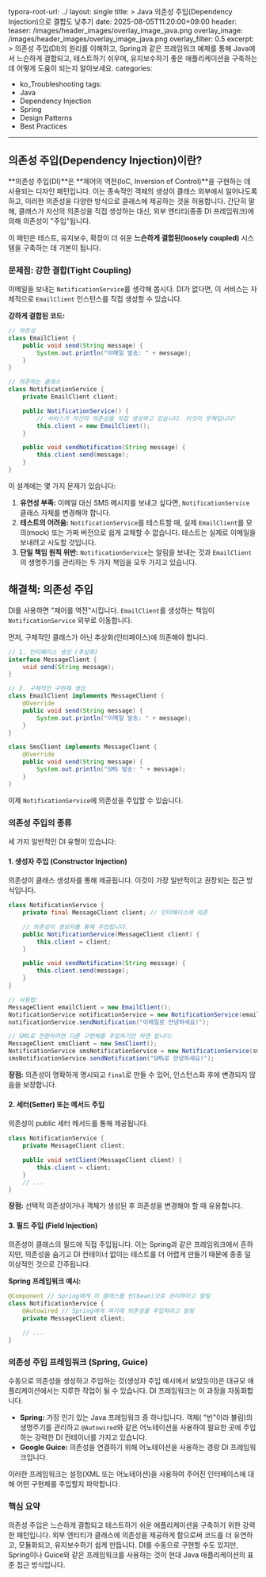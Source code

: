 typora-root-url: ../
layout: single
title: >
   Java 의존성 주입(Dependency Injection)으로 결합도 낮추기
date: 2025-08-05T11:20:00+09:00
header:
   teaser: /images/header_images/overlay_image_java.png
   overlay_image: /images/header_images/overlay_image_java.png
   overlay_filter: 0.5
excerpt: >
    의존성 주입(DI)의 원리를 이해하고, Spring과 같은 프레임워크 예제를 통해 Java에서 느슨하게 결합되고, 테스트하기 쉬우며, 유지보수하기 좋은 애플리케이션을 구축하는 데 어떻게 도움이 되는지 알아보세요.
categories:
  - ko_Troubleshooting
tags:
  - Java
  - Dependency Injection
  - Spring
  - Design Patterns
  - Best Practices
---
## 의존성 주입(Dependency Injection)이란?

**의존성 주입(DI)**은 **제어의 역전(IoC, Inversion of Control)**을 구현하는 데 사용되는 디자인 패턴입니다. 이는 종속적인 객체의 생성이 클래스 외부에서 일어나도록 하고, 이러한 의존성을 다양한 방식으로 클래스에 제공하는 것을 허용합니다. 간단히 말해, 클래스가 자신의 의존성을 직접 생성하는 대신, 외부 엔티티(종종 DI 프레임워크)에 의해 의존성이 "주입"됩니다.

이 패턴은 테스트, 유지보수, 확장이 더 쉬운 **느슨하게 결합된(loosely coupled)** 시스템을 구축하는 데 기본이 됩니다.

### 문제점: 강한 결합(Tight Coupling)

이메일을 보내는 `NotificationService`를 생각해 봅시다. DI가 없다면, 이 서비스는 자체적으로 `EmailClient` 인스턴스를 직접 생성할 수 있습니다.

**강하게 결합된 코드:**
```java
// 의존성
class EmailClient {
    public void send(String message) {
        System.out.println("이메일 발송: " + message);
    }
}

// 의존하는 클래스
class NotificationService {
    private EmailClient client;

    public NotificationService() {
        // 서비스가 자신의 의존성을 직접 생성하고 있습니다. 이것이 문제입니다!
        this.client = new EmailClient(); 
    }

    public void sendNotification(String message) {
        this.client.send(message);
    }
}
```

이 설계에는 몇 가지 문제가 있습니다:
1.  **유연성 부족:** 이메일 대신 SMS 메시지를 보내고 싶다면, `NotificationService` 클래스 자체를 변경해야 합니다.
2.  **테스트의 어려움:** `NotificationService`를 테스트할 때, 실제 `EmailClient`를 모의(mock) 또는 가짜 버전으로 쉽게 교체할 수 없습니다. 테스트는 실제로 이메일을 보내려고 시도할 것입니다.
3.  **단일 책임 원칙 위반:** `NotificationService`는 알림을 보내는 것과 `EmailClient`의 생명주기를 관리하는 두 가지 책임을 모두 가지고 있습니다.

## 해결책: 의존성 주입

DI를 사용하면 "제어를 역전"시킵니다. `EmailClient`를 생성하는 책임이 `NotificationService` 외부로 이동합니다.

먼저, 구체적인 클래스가 아닌 추상화(인터페이스)에 의존해야 합니다.

```java
// 1. 인터페이스 생성 (추상화)
interface MessageClient {
    void send(String message);
}

// 2. 구체적인 구현체 생성
class EmailClient implements MessageClient {
    @Override
    public void send(String message) {
        System.out.println("이메일 발송: " + message);
    }
}

class SmsClient implements MessageClient {
    @Override
    public void send(String message) {
        System.out.println("SMS 발송: " + message);
    }
}
```

이제 `NotificationService`에 의존성을 주입할 수 있습니다.

### 의존성 주입의 종류

세 가지 일반적인 DI 유형이 있습니다:

#### 1. 생성자 주입 (Constructor Injection)

의존성이 클래스 생성자를 통해 제공됩니다. 이것이 가장 일반적이고 권장되는 접근 방식입니다.

```java
class NotificationService {
    private final MessageClient client; // 인터페이스에 의존

    // 의존성이 생성자를 통해 주입됩니다.
    public NotificationService(MessageClient client) {
        this.client = client;
    }

    public void sendNotification(String message) {
        this.client.send(message);
    }
}

// 사용법:
MessageClient emailClient = new EmailClient();
NotificationService notificationService = new NotificationService(emailClient);
notificationService.sendNotification("이메일로 안녕하세요!");

// SMS로 전환하려면 다른 구현체를 주입하기만 하면 됩니다:
MessageClient smsClient = new SmsClient();
NotificationService smsNotificationService = new NotificationService(smsClient);
smsNotificationService.sendNotification("SMS로 안녕하세요!");
```
**장점:** 의존성이 명확하게 명시되고 `final`로 만들 수 있어, 인스턴스화 후에 변경되지 않음을 보장합니다.

#### 2. 세터(Setter) 또는 메서드 주입

의존성이 public 세터 메서드를 통해 제공됩니다.

```java
class NotificationService {
    private MessageClient client;

    public void setClient(MessageClient client) {
        this.client = client;
    }
    // ...
}
```
**장점:** 선택적 의존성이거나 객체가 생성된 후 의존성을 변경해야 할 때 유용합니다.

#### 3. 필드 주입 (Field Injection)

의존성이 클래스의 필드에 직접 주입됩니다. 이는 Spring과 같은 프레임워크에서 흔하지만, 의존성을 숨기고 DI 컨테이너 없이는 테스트를 더 어렵게 만들기 때문에 종종 덜 이상적인 것으로 간주됩니다.

**Spring 프레임워크 예시:**
```java
@Component // Spring에게 이 클래스를 빈(bean)으로 관리하라고 알림
class NotificationService {
    @Autowired // Spring에게 여기에 의존성을 주입하라고 알림
    private MessageClient client;

    // ...
}
```

### 의존성 주입 프레임워크 (Spring, Guice)

수동으로 의존성을 생성하고 주입하는 것(생성자 주입 예시에서 보았듯이)은 대규모 애플리케이션에서는 지루한 작업이 될 수 있습니다. DI 프레임워크는 이 과정을 자동화합니다.

- **Spring:** 가장 인기 있는 Java 프레임워크 중 하나입니다. 객체( "빈"이라 불림)의 생명주기를 관리하고 `@Autowired`와 같은 어노테이션을 사용하여 필요한 곳에 주입하는 강력한 DI 컨테이너를 가지고 있습니다.
- **Google Guice:** 의존성을 연결하기 위해 어노테이션을 사용하는 경량 DI 프레임워크입니다.

이러한 프레임워크는 설정(XML 또는 어노테이션)을 사용하여 주어진 인터페이스에 대해 어떤 구현체를 주입할지 파악합니다.

### 핵심 요약

의존성 주입은 느슨하게 결합되고 테스트하기 쉬운 애플리케이션을 구축하기 위한 강력한 패턴입니다. 외부 엔티티가 클래스에 의존성을 제공하게 함으로써 코드를 더 유연하고, 모듈화되고, 유지보수하기 쉽게 만듭니다. DI를 수동으로 구현할 수도 있지만, Spring이나 Guice와 같은 프레임워크를 사용하는 것이 현대 Java 애플리케이션의 표준 접근 방식입니다.
